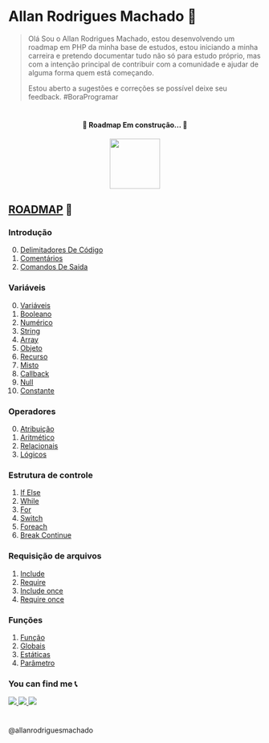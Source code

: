 # Allan Rodrigues Machado 🚀
	
>Olá Sou o Allan Rodrigues Machado, estou desenvolvendo um roadmap em  PHP da minha base de estudos, estou iniciando a minha carreira e pretendo documentar tudo não só para estudo próprio, mas com a intenção principal de contribuir com a comunidade e ajudar de alguma forma quem está começando.
>
>Estou aberto a sugestões e correções se possível deixe seu feedback.  #BoraProgramar

#


<h4 align="center"> 
	🚧  Roadmap Em construção...  🚧
</h4>

<p align="center" >
 <img src="https://img.shields.io/badge/PHP-02569B?style=for-the-badge&logo=php&logoColor=white" height="100"/>
</p>

## [ROADMAP](ROADMAP.md) 🐘

### Introdução
0. [Delimitadores De Código](/1Basico/DelimitadoresDeCódigo.md)
1. [Comentários](/1Basico/Comentarios.md)
2. [Comandos De Saida ](/1Basico/ComandosDeSaida.md) 

### Variáveis
0. [Variáveis](/2Variaveis/1Variaveis.md)
2. [Booleano](/2Variaveis/2Booleano.md)
3. [Numérico](/2Variaveis/3Numerico.md)
4. [String](/2Variaveis/4String.md)
5. [Array](/2Variaveis/5Array.md)
6. [Objeto](/2Variaveis/6Objeto.md)
7. [Recurso](/2Variaveis/7Recurso.md)
8. [Misto](/2Variaveis/8Misto.md)
9. [Callback](/2Variaveis/9Callback.md)
10. [Null](/2Variaveis/10Null.md)
11. [Constante](/2Variaveis/11Constante.md)

### Operadores
0. [Atribuição](/3Operadores/1Atribuicao.md)
1. [Aritmético](/3Operadores/2Aritmeticos.md)
2. [Relacionais](/3Operadores/3Relacionais.md)
3. [Lógicos](/3Operadores/4Logicos.md)

### Estrutura de controle
1. [If Else](/4EstruturaDeControle/1IfElse.md)
2. [While](/4EstruturaDeControle/2While.md)
3. [For](/4EstruturaDeControle/3For.md)
4. [Switch](/4EstruturaDeControle/4Switch.md)
5. [Foreach](/4EstruturaDeControle/5Foreach.md)
6. [Break Continue](/4EstruturaDeControle/6BreakContinue.md)


### Requisição de arquivos
1. [Include](/5RequisicaoDeArquivos/1Include.md)
2. [Require](/5RequisicaoDeArquivos/2Require.md)
3. [Include once](/5RequisicaoDeArquivos/3IncludeOnce.md)
4. [Require once](/5RequisicaoDeArquivos/4RequireOnce.md)

### Funções
1. [Função](/6ManipulacaoDeFuncoes/1funcao.md)
2. [Globais](/6ManipulacaoDeFuncoes/2Globais.md)
3. [Estáticas](/6ManipulacaoDeFuncoes/3Estaticas.md)
4. [Parâmetro](/6ManipulacaoDeFuncoes/4Parametro.md)


### You can find me 📞

<p>
<a href="mailto:allan.rodrigues14@hotmail.com" alt="E-mail" target="_blank">
    <img src="https://img.shields.io/badge/-hotmail-0564f2?style=for-the-badge&logo=hotmail&logoColor=white" />
</a>
<a href="https://www.linkedin.com/in/allanrodriguesmachado/" alt="LinkedIn" target="_blank">
    <img src="https://img.shields.io/badge/-LinkedIn-blue?style=for-the-badge&logo=Linkedin&logoColor=white " />
</a>

<a href="https://dev.to/allanrodriguesmachado" alt="Dev.To" target="_blank">
    <img src="https://img.shields.io/badge/dev.to-black?style=for-the-badge&logo=dev.to&logoColor=logoColor=white" />
</a>
</p>

#
@allanrodriguesmachado
